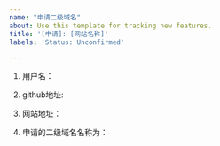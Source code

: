 ```yaml
---
name: "申请二级域名"
about: Use this template for tracking new features.
title: '[申请]: [网站名称]'
labels: 'Status: Unconfirmed'

---
```


1. 用户名：

2. github地址: 

3. 网站地址：

4. 申请的二级域名名称为：